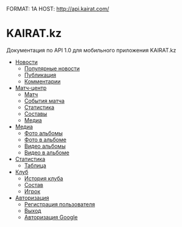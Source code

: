 FORMAT: 1A
HOST: http://api.kairat.com/

# KAIRAT.kz
Документация по API 1.0 для мобильного приложения KAIRAT.kz

+ [Новости](news.md)
    +  [Популярные новости](https://github.com/isteblyakov/kairat-pub/blob/master/news.md#Публикации-get-feedspopoffset)
    +  [Публикация](https://github.com/isteblyakov/kairat-pub/blob/master/news.md#Публикация)
    +  [Комментарии](https://github.com/isteblyakov/kairat-pub/blob/master/news.md#Комментарии-get-feedidcomments)
+ [Матч-центр](games.md)
    +   [Матч](https://github.com/isteblyakov/kairat-pub/blob/master/games.md#Обзор-матча)
    +   [События матча](https://github.com/isteblyakov/kairat-pub/blob/master/games.md#События-матча)
    +   [Статистика](https://github.com/isteblyakov/kairat-pub/blob/master/games.md#Статистика)
    +   [Составы](https://github.com/isteblyakov/kairat-pub/blob/master/games.md#Составы)
    +   [Медиа](https://github.com/isteblyakov/kairat-pub/blob/master/games.md#Медиа)
+ [Медиа](media.md)
    + [Фото альбомы](https://github.com/isteblyakov/kairat-pub/blob/master/media.md#Фотоальбомы-get-photosoffset)
    + [Фото в альбоме](https://github.com/isteblyakov/kairat-pub/blob/master/media.md#Фото-в--альбоме-get-photosalbumid)
    + [Видео альбомы](https://github.com/isteblyakov/kairat-pub/blob/master/media.md#Видео-альбомы-get-videosoffset)
    + [Видео в альбоме](https://github.com/isteblyakov/kairat-pub/blob/master/media.md#Видео-в-альбоме-get-videosalbumid)
+ [Статистика](stats.md)
    + [Таблица](https://github.com/isteblyakov/kairat-pub/blob/master/stats.md#Турнирная-таблица)
+ [Клуб](club.md)
    +  [История клуба](https://github.com/isteblyakov/kairat-pub/blob/master/club.md#История-клуба)
    +  [Состав](https://github.com/isteblyakov/kairat-pub/blob/master/club.md#Состав)
    +  [Игрок](https://github.com/isteblyakov/kairat-pub/blob/master/club.md#Игрок)
+ [Авторизация](auth.md)
    + [Регистрация пользователя](https://github.com/isteblyakov/kairat-pub/blob/master/auth.md#Регистрация-пользователя-put-auth)
    + [Выход](https://github.com/isteblyakov/kairat-pub/blob/master/auth.md#Выход-delete-auth)
    + [Авторизация Google](https://github.com/isteblyakov/kairat-pub/blob/master/auth.md#Авторизация-google)

